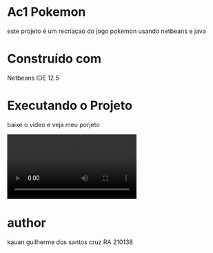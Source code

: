 # Ac1 Pokemon
este projeto é um recriaçao do jogo pokemon usando netbeans e java 


# Construído com
Netbeans IDE 12.5


# Executando o Projeto
baixe o video e veja meu porjeto

![vidio](https://github.com/Kaua0n/Ac1/blob/main/ac1.mp4)


# author
kauan guilherme dos santos cruz RA 210138
